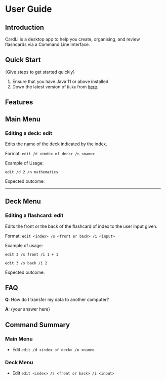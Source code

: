 # User Guide

## Introduction

CardLI is a desktop app to help you create, organising, and review flashcards via a Command Line Interface.

## Quick Start

{Give steps to get started quickly}

1. Ensure that you have Java 11 or above installed.
1. Down the latest version of `Duke` from [here](http://link.to/duke).

## Features 

## Main Menu
### Editing a deck: edit
Edits the name of the deck indicated by the index.

Format: `edit /d <index of deck> /n <name>`

Example of Usage:

`edit /d 2 /n mathematics`

Expected outcome:

---
## Deck Menu
### Editing a flashcard: edit
Edits the front or the back of the flashcard of index <index> to the user input given.

Format: `edit <index> /s <front or back> /i <input>`

Example of usage:

`edit 3 /s front /i 1 + 1`

`edit 3 /s back /i 2`

Expected outcome:

## FAQ

**Q**: How do I transfer my data to another computer? 

**A**: {your answer here}

## Command Summary

### Main Menu
* Edit `edit /d <index of deck> /n <name>`
### Deck Menu
* Edit `edit <index> /s <front or back> /i <input>`